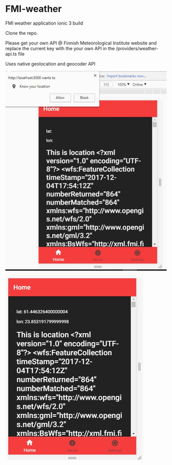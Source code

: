 # FMI-weather
FMI weather application ionic 3 build

Clone the repo.

Please get your own API @ Finnish Meteorological Institute website
and replace the current key with the your own API in the /providers/weather-api.ts file

Uses native geolocation and geocoder API


![screenshot1](https://github.com/adaichang/FMI-weather/blob/master/Capture.JPG)
![screenshot2](https://github.com/adaichang/FMI-weather/blob/master/output.JPG)
